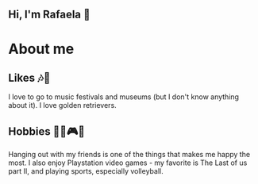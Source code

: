 ## Hi, I'm Rafaela 👋

# About me 
 ## Likes 🎶🎨
  I love to go to music festivals and museums (but I don't know anything about it). I love golden retrievers.
  
 ## Hobbies  👯‍♀️🎮🏐
  Hanging out with my friends is one of the things that makes me happy the most. I also enjoy Playstation video games - my favorite is The Last of us part II, and playing sports, especially volleyball. 
